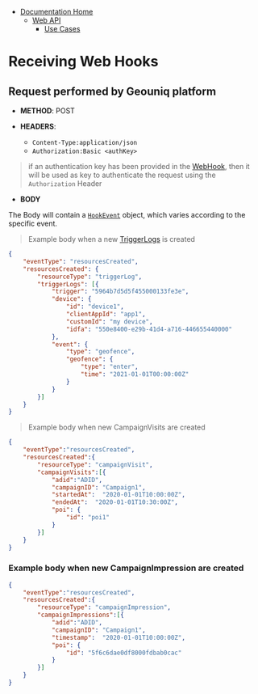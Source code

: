 * [Documentation Home](../../README.md)
   * [Web API](../index.md)
        * [Use Cases](index.md)
        
# Receiving Web Hooks

## Request performed by Geouniq platform

* **METHOD**: POST

* **HEADERS**:
	* `Content-Type:application/json`
	* `Authorization:Basic <authKey>`

> if an authentication key has been provided in the [WebHook](../reference/data-models/common/hook.md#webhook), then it will be used as key to authenticate the request using the `Authorization` Header

* **BODY**

The Body will contain a [`HookEvent`](../reference/data-models/common/hook-message.md) object,
which varies according to the specific event.

> Example body when a new [TriggerLogs](../reference/resources/platform-created/triggerlog.md) is created
 
````json
{
	"eventType": "resourcesCreated",
	"resourcesCreated": {
		"resourceType": "triggerLog",
		"triggerLogs": [{
			"trigger": "5964b7d5d5f455000133fe3e",
			"device": {
				"id": "device1",
				"clientAppId": "app1",
				"customId": "my device",
				"idfa": "550e8400-e29b-41d4-a716-446655440000"
			},
			"event": {
				"type": "geofence",
				"geofence": {
					"type": "enter",
					"time": "2021-01-01T00:00:00Z"
				}
			}
		}]
	}
}
````

> Example body when new CampaignVisits are created

```json
{
	"eventType":"resourcesCreated",
	"resourcesCreated":{
		"resourceType": "campaignVisit",
		"campaignVisits":[{
			"adid":"ADID",
			"campaignID": "Campaign1",
			"startedAt":  "2020-01-01T10:00:00Z",
			"endedAt":  "2020-01-01T10:30:00Z",
			"poi": {
				"id": "poi1"
			}
		}]
	}
}
```


### Example body when new CampaignImpression are created

```json
{
	"eventType":"resourcesCreated",
	"resourcesCreated":{
		"resourceType": "campaignImpression",
		"campaignImpressions":[{
			"adid":"ADID",
			"campaignID": "Campaign1",
			"timestamp":  "2020-01-01T10:00:00Z",
			"poi": {
				"id": "5f6c6dae0df8000fdbab0cac"
			}
		}]
	}
}
```

